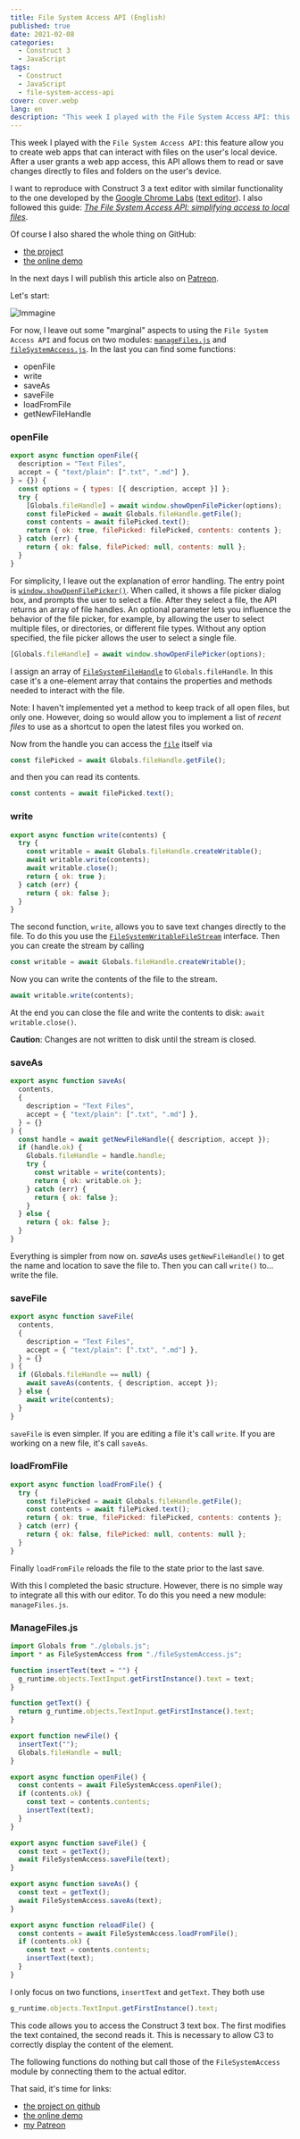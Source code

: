 ```yaml
---
title: File System Access API (English)
published: true
date: 2021-02-08
categories:
  - Construct 3
  - JavaScript
tags:
  - Construct
  - JavaScript
  - file-system-access-api
cover: cover.webp
lang: en
description: "This week I played with the File System Access API: this feature allow you to create web apps that can interact with files on the user's local device. After a user grants a web app access, this API allows them to read or save changes directly to files and folders on the user's device."
---
```

This week I played with the `File System Access API`: this feature allow you to create web apps that can interact with files on the user's local device. After a user grants a web app access, this API allows them to read or save changes directly to files and folders on the user's device.

I want to reproduce with Construct 3 a text editor with similar functionality to the one developed by the [Google Chrome Labs](https://github.com/GoogleChromeLabs) ([text editor](https://googlechromelabs.github.io/text-editor/)). I also followed this guide: _[The File System Access API: simplifying access to local files](https://web.dev/file-system-access/)_.

Of course I also shared the whole thing on GitHub:

- [the project](https://github.com/el3um4s/construct-demo)
- [the online demo](https://c3demo.stranianelli.com/javascript/008-text-editor/demo/)

In the next days I will publish this article also on [Patreon](https://www.patreon.com/el3um4s).

Let's start:

![Immagine](./struttura-app.webp)

For now, I leave out some "marginal" aspects to using the `File System Access API` and focus on two modules: [`manageFiles.js`](https://github.com/el3um4s/construct-demo/blob/master/javascript/008-text-editor/source/files/scripts/managefiles.js) and [`fileSystemAccess.js`](https://github.com/el3um4s/construct-demo/blob/master/javascript/008-text-editor/source/files/scripts/filesystemaccess.js). In the last you can find some functions:

- openFile
- write
- saveAs
- saveFile
- loadFromFile
- getNewFileHandle

### openFile

```js
export async function openFile({
  description = "Text Files",
  accept = { "text/plain": [".txt", ".md"] },
} = {}) {
  const options = { types: [{ description, accept }] };
  try {
    [Globals.fileHandle] = await window.showOpenFilePicker(options);
    const filePicked = await Globals.fileHandle.getFile();
    const contents = await filePicked.text();
    return { ok: true, filePicked: filePicked, contents: contents };
  } catch (err) {
    return { ok: false, filePicked: null, contents: null };
  }
}
```

For simplicity, I leave out the explanation of error handling. The entry point is [`window.showOpenFilePicker()`](https://wicg.github.io/file-system-access/#api-showopenfilepicker). When called, it shows a file picker dialog box, and prompts the user to select a file. After they select a file, the API returns an array of file handles. An optional parameter lets you influence the behavior of the file picker, for example, by allowing the user to select multiple files, or directories, or different file types. Without any option specified, the file picker allows the user to select a single file.

```js
[Globals.fileHandle] = await window.showOpenFilePicker(options);
```

I assign an array of [`FileSystemFileHandle`](https://wicg.github.io/file-system-access/#filesystemfilehandle) to `Globals.fileHandle`. In this case it's a one-element array that contains the properties and methods needed to interact with the file.

Note: I haven't implemented yet a method to keep track of all open files, but only one. However, doing so would allow you to implement a list of _recent files_ to use as a shortcut to open the latest files you worked on.

Now from the handle you can access the [`file`](https://w3c.github.io/FileAPI/) itself via

```js
const filePicked = await Globals.fileHandle.getFile();
```

and then you can read its contents.

```js
const contents = await filePicked.text();
```
### write

```js
export async function write(contents) {
  try {
    const writable = await Globals.fileHandle.createWritable();
    await writable.write(contents);
    await writable.close();
    return { ok: true };
  } catch (err) {
    return { ok: false };
  }
}
```

The second function, `write`, allows you to save text changes directly to the file. To do this you use the [`FileSystemWritableFileStream`](https://wicg.github.io/file-system-access/#api-filesystemwritablefilestream) interface. Then you can create the stream by calling

```js
const writable = await Globals.fileHandle.createWritable();
```

Now you can write the contents of the file to the stream.

```js
await writable.write(contents);
```

At the end you can close the file and write the contents to disk: `await writable.close()`.

**Caution**: Changes are not written to disk until the stream is closed.

### saveAs

```js
export async function saveAs(
  contents,
  {
    description = "Text Files",
    accept = { "text/plain": [".txt", ".md"] },
  } = {}
) {
  const handle = await getNewFileHandle({ description, accept });
  if (handle.ok) {
    Globals.fileHandle = handle.handle;
    try {
      const writable = write(contents);
      return { ok: writable.ok };
    } catch (err) {
      return { ok: false };
    }
  } else {
    return { ok: false };
  }
}
```

Everything is simpler from now on. _saveAs_ uses `getNewFileHandle()` to get the name and location to save the file to. Then you can call `write()` to... write the file.

### saveFile

```js
export async function saveFile(
  contents,
  {
    description = "Text Files",
    accept = { "text/plain": [".txt", ".md"] },
  } = {}
) {
  if (Globals.fileHandle == null) {
    await saveAs(contents, { description, accept });
  } else {
    await write(contents);
  }
}
```

`saveFile` is even simpler. If you are editing a file it's call `write`. If you are working on a new file, it's call `saveAs`.

### loadFromFile

```js
export async function loadFromFile() {
  try {
    const filePicked = await Globals.fileHandle.getFile();
    const contents = await filePicked.text();
    return { ok: true, filePicked: filePicked, contents: contents };
  } catch (err) {
    return { ok: false, filePicked: null, contents: null };
  }
}
```

Finally `loadFromFile` reloads the file to the state prior to the last save.

With this I completed the basic structure. However, there is no simple way to integrate all this with our editor. To do this you need a new module: `manageFiles.js`.

### ManageFiles.js

```js
import Globals from "./globals.js";
import * as FileSystemAccess from "./fileSystemAccess.js";

function insertText(text = "") {
  g_runtime.objects.TextInput.getFirstInstance().text = text;
}

function getText() {
  return g_runtime.objects.TextInput.getFirstInstance().text;
}

export function newFile() {
  insertText("");
  Globals.fileHandle = null;
}

export async function openFile() {
  const contents = await FileSystemAccess.openFile();
  if (contents.ok) {
    const text = contents.contents;
    insertText(text);
  }
}

export async function saveFile() {
  const text = getText();
  await FileSystemAccess.saveFile(text);
}

export async function saveAs() {
  const text = getText();
  await FileSystemAccess.saveAs(text);
}

export async function reloadFile() {
  const contents = await FileSystemAccess.loadFromFile();
  if (contents.ok) {
    const text = contents.contents;
    insertText(text);
  }
}
```

I only focus on two functions, `insertText` and `getText`. They both use

```js
g_runtime.objects.TextInput.getFirstInstance().text;
```

This code allows you to access the Construct 3 text box. The first modifies the text contained, the second reads it. This is necessary to allow C3 to correctly display the content of the element.

The following functions do nothing but call those of the `FileSystemAccess` module by connecting them to the actual editor.

That said, it's time for links:

- [the project on github](https://github.com/el3um4s/construct-demo)
- [the online demo](https://c3demo.stranianelli.com/javascript/007-youtube/demo/)
- [my Patreon](https://www.patreon.com/el3um4s)
